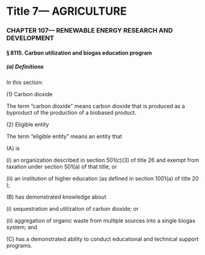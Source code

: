 
# Title 7— AGRICULTURE
### CHAPTER 107— RENEWABLE ENERGY RESEARCH AND DEVELOPMENT
#### § 8115. Carbon utilization and biogas education program
##### (a) Definitions

In this section:

(1) Carbon dioxide

The term “carbon dioxide” means carbon dioxide that is produced as a byproduct of the production of a biobased product.

(2) Eligible entity

The term “eligible entity” means an entity that

(A) is

(i) an organization described in section 501(c)(3) of title 26 and exempt from taxation under section 501(a) of that title; or

(ii) an institution of higher education (as defined in section 1001(a) of title 20 );

(B) has demonstrated knowledge about

(i) sequestration and utilization of carbon dioxide; or

(ii) aggregation of organic waste from multiple sources into a single biogas system; and

(C) has a demonstrated ability to conduct educational and technical support programs.
